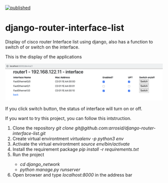 [![published](https://static.production.devnetcloud.com/codeexchange/assets/images/devnet-published.svg)](https://developer.cisco.com/codeexchange/github/repo/arrosid/django-router-interface-list)

# django-router-interface-list
Display of cisco router Interface list using django, also has a function to switch of or switch on the interface.

This is the display of the applications

<img src='https://github.com/arrosid/django-router-interface-list/blob/master/django-router-interface.png'>

If you click switch button, the status of interface will turn on or off. 

If you want to try this project, you can follow this intstruction.

<ol>
    <li>Clone the repository <i>git clone git@github.com:arrosid/django-router-interface-list.git</i></li>
    <li>Create virtual environtment <i>virtualenv -p python3 env</i></li>
    <li>Activate the virtual environtment <i>source env/bin/activate</i></li>
    <li>Install the requirement package <i>pip install -r requirements.txt</i></li>
    <li>Run the project</li>
        <ul>
            <li><i>cd django_network</i></li>
            <li><i>python manage.py runserver</i></li>
        </ul>
    <li>Open browser and type <i>localhost:8000</i> in the address bar</li>
</ol>
